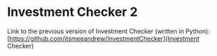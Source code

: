 # Investment Checker 2
Link to the previous version of Investment Checker (written in Python): [https://github.com/itsmeeandrew/InvestmentChecker](Investment Checker)
